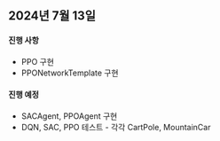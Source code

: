 ## 2024년 7월 13일

#### 진행 사항
- PPO 구현
- PPONetworkTemplate 구현

#### 진행 예정
- SACAgent, PPOAgent 구현
- DQN, SAC, PPO 테스트 - 각각 CartPole, MountainCar